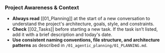 ### Project Awareness & Context
- **Always read** [[01_Planning]] at the start of a new conversation to understand the project's architecture, goals, style, and constraints.
- **Check** [[02_Tasks]] before starting a new task. If the task isn’t listed, add it with a brief description and today's date.
- **Use consistent naming conventions, file structure, and architecture patterns** as described in `/01_agentic_planning/01_PLANNING.md`.